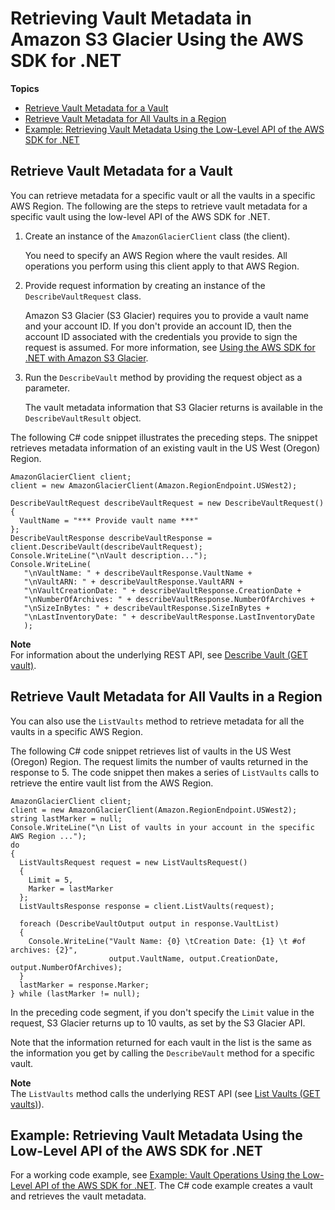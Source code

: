 # Retrieving Vault Metadata in Amazon S3 Glacier Using the AWS SDK for \.NET<a name="retrieving-vault-info-sdk-dotnet"></a>

**Topics**
+ [Retrieve Vault Metadata for a Vault](#retrieve-vault-info-sdk-dotnet-lowlevel-one-vault)
+ [Retrieve Vault Metadata for All Vaults in a Region](#retrieve-vault-info-sdk-dotnet-lowlevel-all-vaults)
+ [Example: Retrieving Vault Metadata Using the Low\-Level API of the AWS SDK for \.NET](#creating-vaults-sdk-dotnet-example)

## Retrieve Vault Metadata for a Vault<a name="retrieve-vault-info-sdk-dotnet-lowlevel-one-vault"></a>

You can retrieve metadata for a specific vault or all the vaults in a specific AWS Region\. The following are the steps to retrieve vault metadata for a specific vault using the low\-level API of the AWS SDK for \.NET\. 

 

1. Create an instance of the `AmazonGlacierClient` class \(the client\)\. 

   You need to specify an AWS Region where the vault resides\. All operations you perform using this client apply to that AWS Region\.

1. Provide request information by creating an instance of the `DescribeVaultRequest` class\.

   Amazon S3 Glacier \(S3 Glacier\) requires you to provide a vault name and your account ID\. If you don't provide an account ID, then the account ID associated with the credentials you provide to sign the request is assumed\. For more information, see [Using the AWS SDK for \.NET with Amazon S3 Glacier](using-aws-sdk-for-dot-net.md)\.

1. Run the `DescribeVault` method by providing the request object as a parameter\. 

   The vault metadata information that S3 Glacier returns is available in the `DescribeVaultResult` object\.

The following C\# code snippet illustrates the preceding steps\. The snippet retrieves metadata information of an existing vault in the US West \(Oregon\) Region\. 

```
AmazonGlacierClient client;
client = new AmazonGlacierClient(Amazon.RegionEndpoint.USWest2);

DescribeVaultRequest describeVaultRequest = new DescribeVaultRequest()
{
  VaultName = "*** Provide vault name ***"
};  
DescribeVaultResponse describeVaultResponse = client.DescribeVault(describeVaultRequest);
Console.WriteLine("\nVault description...");
Console.WriteLine(
   "\nVaultName: " + describeVaultResponse.VaultName +
   "\nVaultARN: " + describeVaultResponse.VaultARN +
   "\nVaultCreationDate: " + describeVaultResponse.CreationDate +
   "\nNumberOfArchives: " + describeVaultResponse.NumberOfArchives +
   "\nSizeInBytes: " + describeVaultResponse.SizeInBytes +
   "\nLastInventoryDate: " + describeVaultResponse.LastInventoryDate 
   );
```

 

**Note**  
For information about the underlying REST API, see [Describe Vault \(GET vault\)](api-vault-get.md)\. 

## Retrieve Vault Metadata for All Vaults in a Region<a name="retrieve-vault-info-sdk-dotnet-lowlevel-all-vaults"></a>

You can also use the `ListVaults` method to retrieve metadata for all the vaults in a specific AWS Region\. 

The following C\# code snippet retrieves list of vaults in the US West \(Oregon\) Region\. The request limits the number of vaults returned in the response to 5\. The code snippet then makes a series of `ListVaults` calls to retrieve the entire vault list from the AWS Region\. 

 

```
AmazonGlacierClient client;
client = new AmazonGlacierClient(Amazon.RegionEndpoint.USWest2);
string lastMarker = null;
Console.WriteLine("\n List of vaults in your account in the specific AWS Region ...");
do
{
  ListVaultsRequest request = new ListVaultsRequest()
  {
    Limit = 5,
    Marker = lastMarker
  };
  ListVaultsResponse response = client.ListVaults(request);
   
  foreach (DescribeVaultOutput output in response.VaultList)
  {
    Console.WriteLine("Vault Name: {0} \tCreation Date: {1} \t #of archives: {2}",
                      output.VaultName, output.CreationDate, output.NumberOfArchives); 
  }
  lastMarker = response.Marker;
} while (lastMarker != null);
```

In the preceding code segment, if you don't specify the `Limit` value in the request, S3 Glacier returns up to 10 vaults, as set by the S3 Glacier API\. 

Note that the information returned for each vault in the list is the same as the information you get by calling the `DescribeVault` method for a specific vault\. 

 

**Note**  
The `ListVaults` method calls the underlying REST API \(see [List Vaults \(GET vaults\)](api-vaults-get.md)\)\. 

## Example: Retrieving Vault Metadata Using the Low\-Level API of the AWS SDK for \.NET<a name="creating-vaults-sdk-dotnet-example"></a>

For a working code example, see [Example: Vault Operations Using the Low\-Level API of the AWS SDK for \.NET](creating-vaults-dotnet-sdk.md#vault-operations-example-dotnet-lowlevel)\. The C\# code example creates a vault and retrieves the vault metadata\.